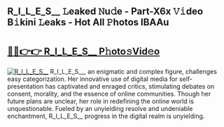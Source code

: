 ## R_I_L_E_S__ 𝙻eaked 𝙽u𝚍e - Part-X6x 𝚅𝚒deo B𝚒kini 𝙻eaks - Hot All 𝙿hotos IBAAu

# <h2><a href="http://ld3vf6.urlbe.top/?page=R_I_L_E_S__">🔗🔗👉👉 R_I_L_E_S__ P𝚑oto𝚜Vid𝚎o</a></h2>

[![R_I_L_E_S__](https://i.imgur.com/eBuTRDB.gif)](http://ld3vf6.urlbe.top/?page=R_I_L_E_S__)
R_I_L_E_S__, an enigmatic and complex figure, challenges easy categorization. Her innovative use of digital media for self-presentation has captivated and enraged critics, stimulating debates on consent, morality, and the essence of online communities. Though her future plans are unclear, her role in redefining the online world is unquestionable. Fueled by an unyielding resolve and undeniable enchantment, R_I_L_E_S__ progress in the digital realm is unyielding.
